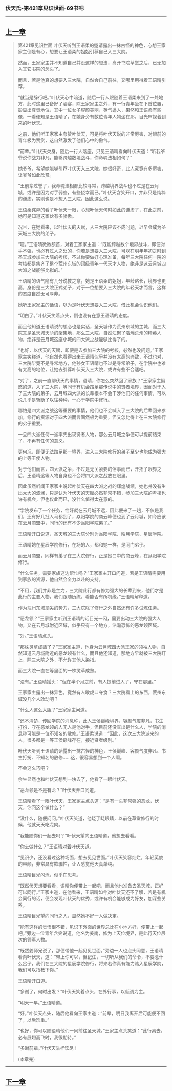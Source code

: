 ### 伏天氏-第421章见识世面-69书吧

--------
[上一章](./cb6b1ea5f1752983f807adeaee453af9.md)
--------


>
>
>
>第421章见识世面
>叶伏天听到王语柔的邀请露出一抹古怪的神色，心想王家家主倒是有心，想要让王语柔的姐姐引荐自己入三大院。
>
>然而，王家家主并不知道自己并没这样的想法，离开书院草堂之后，已无加入其它书院的念头了。
>
>而且，若是他真的想要入三大院，自然会自己前往，又哪里用得着王语晴引荐。
>
>“就当是辞行吧。”叶伏天心中暗道，随后一行人跟随着王语柔来到了一处地方，此时这里已备好了酒宴，除王家家主之外，有一行青年坐在下首位置，彰显出尊贵地位，其中一位女子容颜美丽，英气逼人，果然和王语柔有些像，一看便知是王语晴了，在她身旁有数位青年人物坐在那，目光审视着到来的叶伏天。
>
>之前，他们听王家家主夸赞叶伏天，可是将叶伏天说的非常厉害，对眼前的青年极为赞赏，这自然激发了他们心中的傲气。
>
>“前辈。”叶伏天欠身，随后一行人落座，只见王语晴看向叶伏天道：“听我爷爷说你战力非凡，能够跨越数境战斗，你命魂法相如何？”
>
>她爷爷，希望她能够引荐叶伏天入三大院，她很好奇，此人究竟有多厉害，让爷爷如此欣赏。
>
>“王前辈过誉了，我命魂法相都比较寻常，跨越境界战斗也不过是在云月城，或许是因为对手弱些，有些侥幸而已。”叶伏天含笑开口，并非只是纯粹的谦虚，实则也是不想入三大院，因此这么说。
>
>王语柔诧异的看了叶伏天一眼，心想叶伏天何时如此的谦虚了，在此之前，她可是知道这家伙有多骄傲。
>
>况且，在她看来，以叶伏天的天赋，入三大院应该不成问题，迟早会成为圣天城三大院的弟子。
>
>“嗯。”王语晴微微颔首，对着王家家主道：“既能跨越数个境界战斗，即便对手不强，也必有过人之处的，你若是想要入三大院，可以在明年年初之时到圣天城参加三大院的考核，不过你要做好心理准备，每年三大院任何一院的考核都是集齐了整个荒州东域的顶级青年一代天才人物，绝非是这云月城四大派之战能够比拟的。”
>
>王语晴的语气隐有几分说教之意，她是王语柔的姐姐，年龄略长，境界也更高，身份是三大院正式弟子，对于一位想要入三大院的年轻天才而言，这样的态度自然无可厚非。
>
>她听王家家主的话语，以为是叶伏天想要入三大院，借此机会认识他们。
>
>“明白了。”叶伏天笑着点头，倒也没有在意王语晴的态度。
>
>而且他知道王语晴说的想必也是实话，圣天城作为荒州东域的主城，而三大院又是圣天城天骄的聚集地，那么三大院，自然汇聚了浩瀚荒州的精英人物，绝非是云月城这座小城的四大派之战能够比得了的。
>
>“也好，以伏天的天赋，即便是去参加三大院的考核，必然也没问题。”王家家主笑称道，他自然也看得出来王语晴似乎并没有太高的兴致，不过也对，三大院毕竟不是寻常地方，他孙女王语晴也不过是寻常弟子，在学院中也难有太高的地位，让她去引荐叶伏天入三大院，或许有些不合适吧。
>
>“对了，之前一直聊伏天的事情，语晴，你怎么突然回了家族？”王家家主疑惑的道，入了三大院，等同于有机会踏足那传说中的贤者境界，因而对于入了三大院的弟子，云月城四大派的长辈根本不会干涉他们的任何事情，可以说几乎是斩断了以往种种，一心于学院中修行。
>
>哪怕是四大派之战这等重要的事情，他们也不会喊入了三大院的后辈回来参加，修行的资源对于四大派而言固然极为重要，但又怎比得上在三大院修行的弟子重要。
>
>一旦四大派任何一派率先出现贤者人物，那么云月城之争便可以提前结束了，不再有任何的意义。
>
>更何况，即便无法踏足那一境界，进入三大院修行的弟子至少也能成为强大的上等王侯人物。
>
>对于他们而言，四大派之争，不过是无关紧要的俗事而已，开拓了眼界之后，王语晴这等人物自身也不会将四大派之战放在眼里。
>
>因此虽然听闻王家家主说起叶伏天在四大派之战的辉煌战绩，她也并没有生出太大的波澜，只是认为叶伏天的天赋必然非常不错，参加三大院的考核也许有机会，但也仅此而已，没什么值得太在意的。
>
>“学院发布了一个任务，恰好就在云月城不远，因此便来了一趟，不仅是我们，还有好几批人马都到了，焱阳学院的商云峰便也到了云月城，如今应该在云月商盟中，同行的还有不少焱阳学院弟子。”
>
>王语晴开口说道，圣天城的三大院分别为焱阳学院、皓月学院、星辰学院。
>
>王语晴她在星辰学院修行，在场的人，都和她一样，是同门弟子。
>
>而云月商盟，同样有弟子在三大院修行，正是她口中的商云峰，在焱阳学院修行。
>
>“什么任务，需要家族这边帮忙吗？”王家家主开口问道，若是王语晴需要用到家族的资源，他自然会全力以赴的支持。
>
>“不用，我们并非是主力，三大院此行都有修为强大的长辈到来，他们才是此行的主要人物，我们跟随历练，看能否有所机缘。”王语晴解释道。
>
>作为荒州东域顶尖的势力，三大院除了修行之外自然还有许多试炼任务。
>
>“恶龙领？”王家家主听到王语晴的话目光一闪，需要出动三大院的强大人物，又在云月城附近区域，似乎只有一个地方，浩瀚恐怖的恶龙领区域。
>
>“对。”王语晴点头。
>
>“那株灵草成熟了？”王家家主道，他身为云月城四大派王家的领袖人物，自然知道云月城附近的恶龙领有什么，而且他还知道，那地方早就被三大院盯上，除三大院之外，不允许其他人染指。
>
>而三大院一直在等里面的一株灵草成熟。
>
>“没有。”王语晴摇头：“但在半个月之前，有人提前进入了，守在那里。”
>
>王家家主露出一抹异色，竟然有人敢虎口夺食？三大院看上的东西，荒州东域没几个人敢动吧？
>
>“什么人这么大胆？”王家家主问道。
>
>“还不清楚，传回学院的消息称，此人王侯巅峰境界，容颜气度非凡，书生打扮，守在恶龙领的人无人是他对手，但目前还没查出是什么人，学院的消息称可能是一位不知名的散修。”王语柔说道：“因此，这次三大院派来的人，很多都是一等王侯巅峰存在，接近贤者级别。”
>
>叶伏天听到王语晴的话露出一抹古怪的神色，王侯巅峰、容颜气度非凡、书生打扮、不知名的散修……这，很容易想到一个人啊。
>
>不会这么巧吧？
>
>余生显然也和叶伏天想到一块去了，他看了一眼叶伏天。
>
>“恶龙领是不是有龙？”叶伏天开口问道。
>
>王语晴看了一眼叶伏天，王家家主点头道：“是有一头非常强的恶龙，伏天，你问这个做什么？”
>
>“没什么，随便问问。”叶伏天笑道，他眨了眨眼睛，以前在草堂修行的时候，他就天天吃龙肉。
>
>“我能随你们一起去吗？”叶伏天望向王语晴道，他想去看看。
>
>“你去做什么？”王语晴对着叶伏天道。
>
>“见识少，还没看过这种场面，想去见见世面。”叶伏天笑容灿烂，年轻英俊的容颜，非常具有欺骗性，让人感觉他天真单纯。
>
>王语晴目光闪烁，似乎在思考。
>
>“既然伏天想要看看，语晴你便带上一起吧，而且他也准备去圣天城，正好可以同行。”王家主道，在他看来，王语晴如今对叶伏天还不了解，若是有机会同行的话，便会发现叶伏天的优秀，或许有机会能够成为好友，加深些关系。
>
>王语晴目光望向同行之人，显然她不好一人做决定。
>
>“能有这样的觉悟很不错，见识下外面的世界总比在小地方好，便带上一起吧。”旁边一位青年含笑说道，他名为姜南，修为上天位境界，是此行天位层次的领军人物。
>
>“既然姜师兄说了，那便带他一起见见世面。”旁边一人也点头同意，王语晴看向叶伏天，道：“带上你可以，但记住，一切听从我们的命令，不要惹什么岔子，我们在三大院的星辰学院修行，将来若你真有能力踏入星辰学院，我们可以指教下你。”
>
>王语晴开口道。
>
>“多谢了，何时出发？”叶伏天笑着点头，在外行事，以低调为主。
>
>“明天一早。”王语晴道。
>
>“好。”叶伏天点头，随后他看向王家主道：“前辈，明日我离开后可能便不回了，以后珍重。”
>
>“也好，你可以随语晴他们一同前往圣天城。”王家主点头笑道：“此行离去，必有展翅高飞时，我很期待。”
>
>“多谢前辈。”叶伏天举杯饮尽！
>
>(本章完)
>
>

--------
[下一章](./cca23e4e8b9986f55147a5b31fb8c37a.md)
--------

